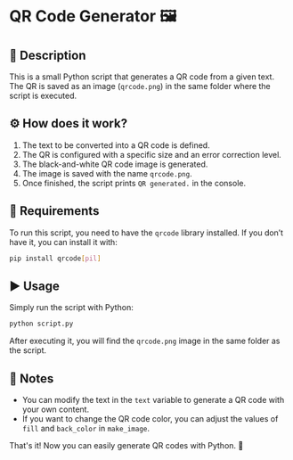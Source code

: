 # QR Code Generator 🖼

## 📌 Description

This is a small Python script that generates a QR code from a given text. The QR is saved as an image (`qrcode.png`) in the same folder where the script is executed.

## ⚙️ How does it work?

1. The text to be converted into a QR code is defined.
2. The QR is configured with a specific size and an error correction level.
3. The black-and-white QR code image is generated.
4. The image is saved with the name `qrcode.png`.
5. Once finished, the script prints `QR generated.` in the console.

## 🚀 Requirements

To run this script, you need to have the `qrcode` library installed. If you don’t have it, you can install it with:

```bash
pip install qrcode[pil]
```

## ▶️ Usage

Simply run the script with Python:

```bash
python script.py
```

After executing it, you will find the `qrcode.png` image in the same folder as the script.

## 🎯 Notes

- You can modify the text in the `text` variable to generate a QR code with your own content.
- If you want to change the QR code color, you can adjust the values of `fill` and `back_color` in `make_image`.

That's it! Now you can easily generate QR codes with Python. 🚀
